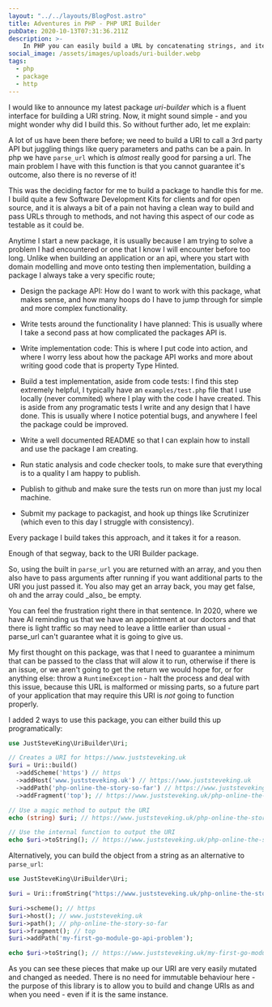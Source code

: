 ```yaml
---
layout: "../../layouts/BlogPost.astro"
title: Adventures in PHP - PHP URI Builder
pubDate: 2020-10-13T07:31:36.211Z
description: >-
    In PHP you can easily build a URL by concatenating strings, and iterate that process nicely. However, I hate this approach. It doesn't feel true to OOP, and it definitely isn't testable
social_image: /assets/images/uploads/uri-builder.webp
tags:
  - php
  - package
  - http
---
```


I would like to announce my latest package *uri-builder* which is a fluent
interface for building a URI string. Now, it might sound simple - and you
might wonder why did I build this. So without further ado, let me explain:


A lot of us have been there before; we need to build a URI to call a 3rd party API but juggling things like query parameters and paths can be a pain. In php we have `parse_url` which is *almost* really good for parsing a url. The main problem I have with this function is that you cannot guarantee it's outcome, also there is no reverse of it!


This was the deciding factor for me to build a package to handle this for me. I build quite a few Software Development Kits for clients and for open source, and it is always a bit of a pain not having a clean way to build and pass URLs through to methods, and not having this aspect of our code as testable as it could be.


Anytime I start a new package, it is usually because I am trying to solve a problem I had encountered or one that I know I will encounter before too long. Unlike when building an application or an api, where you start with domain modelling and move onto testing then implementation, building a package I always take a very specific route;


* Design the package API: How do I want to work with this package, what makes sense, and how many hoops do I have to jump through for simple and more complex functionality.

* Write tests around the functionality I have planned: This is usually where I take a second pass at how complicated the packages API is.

* Write implementation code: This is where I put code into action, and where I worry less about how the package API works and more about writing good code that is property Type Hinted.

* Build a test implementation, aside from code tests: I find this step extremely helpful, I typically have an `examples/test.php` file that I use locally (never commited) where I play with the code I have created. This is aside from any programatic tests I write and any design that I have done. This is usually where I notice potential bugs, and anywhere I feel the package could be improved.

* Write a well documented README so that I can explain how to install and use the package I am creating.

* Run static analysis and code checker tools, to make sure that everything is to a quality I am happy to publish.

* Publish to github and make sure the tests run on more than just my local machine.

* Submit my package to packagist, and hook up things like Scrutinizer (which even to this day I struggle with consistency).


Every package I build takes this approach, and it takes it for a reason.


Enough of that segway, back to the URI Builder package.


So, using the built in `parse_url` you are returned with an array, and you then also have to pass arguments after running if you want additional parts to the URI you just passed it. You also may get an array back, you may get false, oh and the array could \_also\_ be empty.


You can feel the frustration right there in that sentence. In 2020, where we have AI reminding us that we have an appointment at our doctors and that there is light traffic so may need to leave a little earlier than usual - parse_url can't guarantee what it is going to give us.


My first thought on this package, was that I need to guarantee a minimum that can be passed to the class that will alow it to run, otherwise if there is an issue, or we aren't going to get the return we would hope for, or for anything else: throw a `RuntimeException` - halt the process and deal with this issue, because this URL is malformed or missing parts, so a future part of your application that may require this URI is *not* going to function properly.


I added 2 ways to use this package, you can either build this up programatically:


```php
use JustSteveKing\UriBuilder\Uri;

// Creates a URI for https://www.juststeveking.uk
$uri = Uri::build()
  ->addScheme('https') // https
  ->addHost('www.juststeveking.uk') // https://www.juststeveking.uk
  ->addPath('php-online-the-story-so-far') // https://www.juststeveking.uk/php-online-the-story-so-far
  ->addFragment('top'); // https://www.juststeveking.uk/php-online-the-story-so-far#top

// Use a magic method to output the URI
echo (string) $uri; // https://www.juststeveking.uk/php-online-the-story-so-far#top

// Use the internal function to output the URI
echo $uri->toString(); // https://www.juststeveking.uk/php-online-the-story-so-far#top
```


Alternatively, you can build the object from a string as an alternative to `parse_url`:


```php
use JustSteveKing\UriBuilder\Uri;

$uri = Uri::fromString("https://www.juststeveking.uk/php-online-the-story-so-far#top");

$uri->scheme(); // https
$uri->host(); // www.juststeveking.uk
$uri->path(); // php-online-the-story-so-far
$uri->fragment(); // top
$uri->addPath('my-first-go-module-go-api-problem');

echo $uri->toString(); // https://www.juststeveking.uk/my-first-go-module-go-api-problem#top
```

As you can see these pieces that make up our URI are very easily mutated and changed as needed. There is no need for immutable behaviour here - the purpose of this library is to allow you to build and change URIs as and when you need - even if it is the same instance.